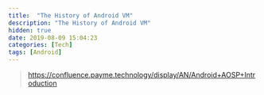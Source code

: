 ```yaml
---
title:  "The History of Android VM"
description: "The History of Android VM"
hidden: true
date: 2019-08-09 15:04:23
categories: [Tech]
tags: [Android]
---
```


> https://confluence.payme.technology/display/AN/Android+AOSP+Introduction 